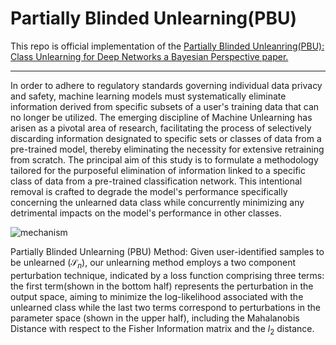 # Partially Blinded Unlearning(PBU)

This repo is official implementation of the [Partially Blinded Unleanring(PBU): Class Unlearning for Deep Networks a Bayesian Perspective paper.](https://arxiv.org/abs/2403.16246)


------------------------------------
In order to adhere to regulatory standards governing individual data privacy and safety, machine learning models must systematically eliminate information derived from specific subsets of a user's training data that can no longer be utilized. The emerging discipline of Machine Unlearning has arisen as a pivotal area of research, facilitating the process of selectively discarding information designated to specific sets or classes of data from a pre-trained model, thereby eliminating the necessity for extensive retraining from scratch. The principal aim of this study is to formulate a methodology tailored for the purposeful elimination of information linked to a specific class of data from a pre-trained classification network. This intentional removal is crafted to degrade the model's performance specifically concerning the unlearned data class while concurrently minimizing any detrimental impacts on the model's performance in other classes.

![mechanism](PBU.drawio.png)

Partially Blinded Unlearning (PBU) Method: Given user-identified samples to be unlearned ($\mathcal{S}_n$), our unlearning method employs a two component perturbation technique, indicated by a loss function comprising three terms: the first term(shown in the bottom half) represents the perturbation in the output space, aiming to minimize the log-likelihood associated with the unlearned class while the last two terms correspond to perturbations in the parameter space (shown in the upper half), including the Mahalanobis Distance with respect to the Fisher Information matrix and the $l_2$ distance.

